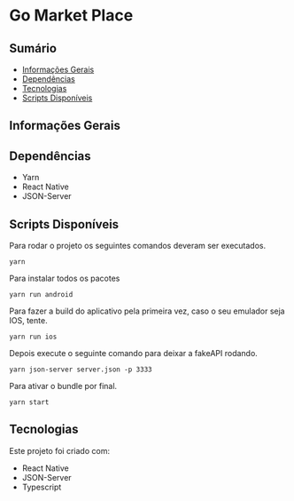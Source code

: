 # Go Market Place

## Sumário
* [Informações Gerais](#informacoes-gerais)
* [Dependências](#dependencias)
* [Tecnologias](tecnologias)
* [Scripts Disponíveis](scripts-disponiveis)

## Informações Gerais

## Dependências

* Yarn
* React Native
* JSON-Server

## Scripts Disponíveis

Para rodar o projeto os seguintes comandos deveram ser executados.

``
yarn
``

Para instalar todos os pacotes

``
yarn run android
``

Para fazer a build do aplicativo pela primeira vez, caso o seu emulador seja IOS, tente.

``
yarn run ios
``

Depois execute o seguinte comando para deixar a fakeAPI rodando.

``
 yarn json-server server.json -p 3333
``

Para ativar o bundle por final.

``
yarn start
``

## Tecnologias
Este projeto foi criado com:
* React Native
* JSON-Server
* Typescript
